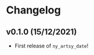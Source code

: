 # Changelog

<!--next-version-placeholder-->

## v0.1.0 (15/12/2021)

- First release of `ny_artsy_date`!